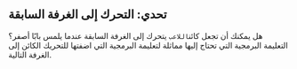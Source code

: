 ## تحدي: التحرك إلى الغرفة السابقة

هل يمكنك أن تجعل كائن`اللاعب` يتحرك إلى الغرفة السابقة عندما يلمس بابًا أصفر؟ التعليمة البرمجية التي تحتاج إليها مماثلة لتعليمة البرمجية التي اضفتها للتحريك الكائن إلى الغرفة التالية.